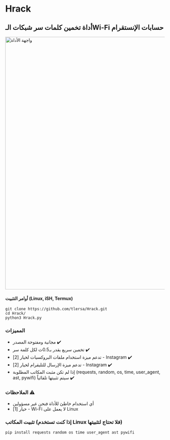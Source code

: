 # Hrack
## أداة تخمين كلمات سر شبكات الـWi-Fi حسابات الإنستقرام

<img src="https://github.com/tlersa/Hrack/assets/111729973/ec7a16e1-057e-4bae-b4b9-e39084428998" width="800" alt="واجهة الأداة">

#### أوامر التثبيت (Linux, iSH, Termux)
```
git clone https://github.com/tlersa/Hrack.git
cd Hrack/
python3 Hrack.py
```

### المميزات
- مجانية ومفتوحة المصدر ✔️
- تخمين سريع يقدر بـ0.5ث لكل كلمة سر ✔️
- تدعم ميزة استخدام ملفات البروكسيات لخيار [2] - Instagram ✔️
- تدعم ميزة الإرسال للتليقرام لخيار [2] - Instagram ✔️
- إذا لم تكن مثبت المكاتب المطلوبة (requests, random, os, time, user_agent, ast, pywifi) سيتم تثبيتها تلقائياً ✔️

### الملاحظات ⚠️
- أي استخدام خاطئ للأداة فنحن غير مسؤولين
- خيار [1] - Wi-Fi لا يعمل على Linux

### تثبيت المكاتب (إذا كنت تستخدم Linux فلا تحتاج لتثبيتها)

```
pip install requests random os time user_agent ast pywifi
```
